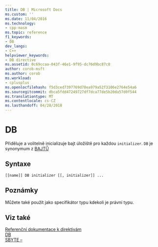 ```yaml
---
title: DB | Microsoft Docs
ms.custom: ''
ms.date: 11/04/2016
ms.technology:
- cpp-masm
ms.topic: reference
f1_keywords:
- DB
dev_langs:
- C++
helpviewer_keywords:
- DB directive
ms.assetid: 0c69ccaa-043f-46e1-9f95-dc76d9bc87c8
author: corob-msft
ms.author: corob
ms.workload:
- cplusplus
ms.openlocfilehash: f5d3ced7397769d78ea979a52f3106e2764e54a6
ms.sourcegitcommit: dbca5fdd47249727df7dca77de5b20da57d0f544
ms.translationtype: MT
ms.contentlocale: cs-CZ
ms.lasthandoff: 04/28/2018
---
```

# <a name="db"></a>DB
Přiděluje a volitelně inicializuje bajt úložiště pro každou `initializer`. `DB` je synonymum z [BAJTŮ](../../assembler/masm/byte-masm.md)  
  
## <a name="syntax"></a>Syntaxe  
  
```  
[[name]] DB initializer [[, initializer]] ...  
```  
  
## <a name="remarks"></a>Poznámky  
 Můžete také použít jako specifikátor typu kdekoli je právní typu.  
  
## <a name="see-also"></a>Viz také  
 [Referenční dokumentace k direktivám](../../assembler/masm/directives-reference.md)   
 [DB](../../assembler/masm/db.md)   
 [SBYTE –](../../assembler/masm/sbyte-masm.md)